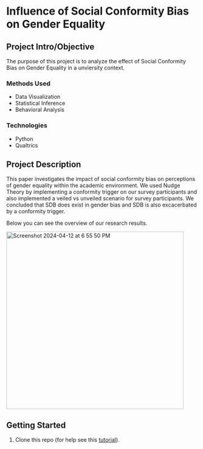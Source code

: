 
# Influence of Social Conformity Bias on Gender Equality

## Project Intro/Objective
The purpose of this project is to analyze the effect of Social Conformity Bias on Gender Equality in a unviersity context.

### Methods Used
* Data Visualization
* Statistical Inference
* Behavioral Analysis

### Technologies
* Python
* Qualtrics

## Project Description
This paper investigates the impact of social conformity bias on perceptions of gender equality within the academic environment. We used Nudge Theory by implementing a conformity trigger on our survey participants and also implemented a veiled vs unveiled scenario for survey participants. We concluded that SDB does exist in gender bias and SDB is also excacerbated by a conformity trigger. 

Below you can see the overview of our research results. 


<img width="466" alt="Screenshot 2024-04-12 at 6 55 50 PM" src="https://github.com/agbennett-bse/conformity_social_desirability_bias/assets/145025558/d567ffca-e5d0-45af-9504-b860deaeed96">

## Getting Started

1. Clone this repo (for help see this [tutorial](https://help.github.com/articles/cloning-a-repository/)).
    
